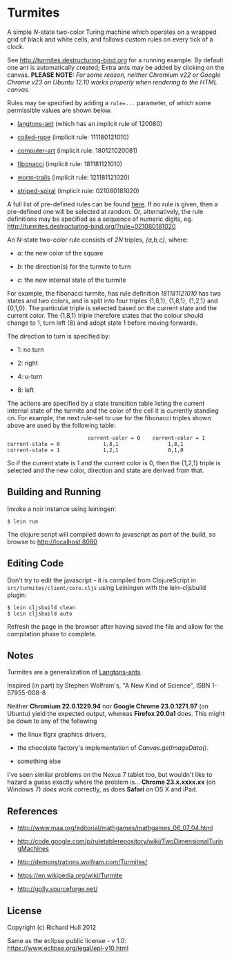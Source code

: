 Turmites
========
A simple _N_-state two-color Turing machine which operates on a wrapped 
grid of black and white cells, and follows custom rules on every tick of 
a clock.

See http://turmites.destructuring-bind.org for a running example.
By default one ant is automatically created; Extra ants may be added
by clicking on the canvas. **PLEASE NOTE:** _For some reason, neither
Chromium v22 or Google Chrome v23 on Ubuntu 12.10 works properly when
rendering to the HTML canvas._ 

Rules may be specified by adding a `rule=...` parameter, of which some 
permissible values are shown below. 

* [langtons-ant](http://turmites.destructuring-bind.org/?rule=langtons-ant) (which has an implicit rule of 120080)

* [coiled-rope](http://turmites.destructuring-bind.org/?rule=coiled-rope) (implicit rule: 111180121010)

* [computer-art](http://turmites.destructuring-bind.org/?rule=computer-art) (implicit rule: 180121020081)

* [fibonacci](http://turmites.destructuring-bind.org/?rule=fibonacci) (implicit rule: 181181121010)

* [worm-trails](http://turmites.destructuring-bind.org/?rule=worm-trails) (implicit rule: 121181121020)

* [striped-spiral](http://turmites.destructuring-bind.org/?rule=striped-spiral) (implicit rule: 021080181020)

A full list of pre-defined rules can be found [here](https://github.com/rm-hull/turmites/blob/master/src/turmites/client/core.cljs#L33).
If no rule is given, then a pre-defined one will be selected at random.
Or, alternatively, the rule definitions may be specified as a sequence 
of numeric digits, eg. http://turmites.destructuring-bind.org/?rule=021080181020

An _N_-state two-color rule consists of _2N_ triples, _{a,b,c}_, where:

* _a_: the new color of the square

* _b_: the direction(s) for the turmite to turn

* _c_: the new internal state of the turmite

For example, the fibonacci turmite, has rule definition _181181121010_ has 
two states and two colors, and is split into four triples {1,8,1}, {1,8,1},
{1,2,1} and {0,1,0}. The particulat triple is selected based on the current
state and the current color. The {1,8,1} triple therefore states that the 
colour should change to 1, turn left (8) and adopt state 1 before moving 
forwards.

The direction to turn is specified by: 

* 1: no turn

* 2: right

* 4: u-turn

* 8: left

The actions are specified by a state transition table listing the current 
internal state of the turmite and the color of the cell it is currently 
standing on. For example, the next rule-set to use for the fibonacci triples
shown above are used by the following table:

                              current-color = 0    current-color = 1
    current-state = 0              1,8,1                1,8,1
    current-state = 1              1,2,1                0,1,0
    
So if the current state is 1 and the current color is 0, then the {1,2,1} 
triple is selected and the new color, direction and state are derived from
that.

Building and Running
--------------------
Invoke a noir instance using leiningen:

    $ lein run

The clojure script will compiled down to javascript as part of the build,
so browse to [http://localhost:8080](http://localhost:8080)

Editing Code
------------
Don't try to edit the javascript - it is compiled from ClojureScript 
in `src/turmites/client/core.cljs` using Leiningen with the lein-cljsbuild 
plugin:

    $ lein cljsbuild clean
    $ lein cljsbuild auto

Refresh the page in the browser after having saved the file and allow
for the compilation phase to complete.

Notes
-----
Turmites are a generalization of [Langtons-ants](https://github.com/rm-hull/langtons-ants). 

Inspired (in part) by Stephen Wolfram's, "A New Kind of Science", ISBN 1-57955-008-8

Neither **Chromium 22.0.1229.94** nor **Google Chrome 23.0.1271.97** (on Ubuntu) 
yield the expected output, whereas **Firefox 20.0a1** does. This might be down to 
any of the following

* the linux flgrx graphics drivers, 

* the chocolate factory's implementation of _Canvas.getImageData()_. 

* something else

I've seen similar problems on the Nexus 7 tablet too, but wouldn't like to hazard a guess
exactly where the problem is... **Chrome 23.x.xxxx.xx** (on Windows 7) _does_ work correctly,
as does **Safari** on OS X and iPad. 

References
----------
* http://www.maa.org/editorial/mathgames/mathgames_06_07_04.html

* http://code.google.com/p/ruletablerepository/wiki/TwoDimensionalTuringMachines

* http://demonstrations.wolfram.com/Turmites/

* https://en.wikipedia.org/wiki/Turmite 

* http://golly.sourceforge.net/

License
-------
Copyright (c) Richard Hull 2012

Same as the eclipse public license - v 1.0: https://www.eclipse.org/legal/epl-v10.html
